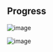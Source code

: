 ## Progress

![image](https://github.com/abdeljalil-salhi/mycraft/assets/65598953/7ea3388d-24f4-4526-bd55-3be55452a553)

![image](https://github.com/abdeljalil-salhi/mycraft/assets/65598953/b8815ae2-1722-4f2b-a604-93acec4223a3)
